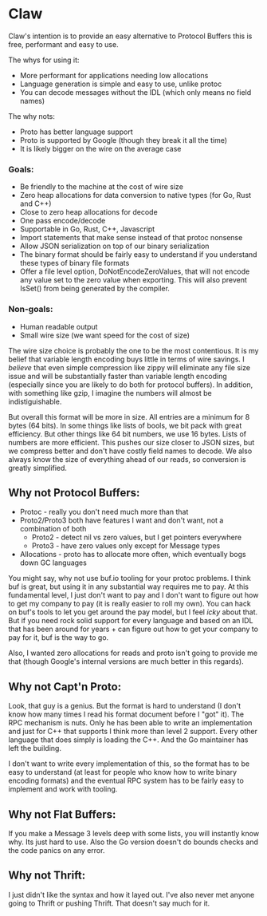 # Claw

Claw's intention is to provide an easy alternative to Protocol Buffers this is free, performant and easy to use.

The whys for using it:

* More performant for applications needing low allocations
* Language generation is simple and easy to use, unlike protoc
* You can decode messages without the IDL (which only means no field names)

The why nots:

* Proto has better language support
* Proto is supported by Google (though they break it all the time)
* It is likely bigger on the wire on the average case

### Goals:

* Be friendly to the machine at the cost of wire size
* Zero heap allocations for data conversion to native types (for Go, Rust and C++)
* Close to zero heap allocations for decode
* One pass encode/decode
* Supportable in Go, Rust, C++, Javascript
* Import statements that make sense instead of that protoc nonsense
* Allow JSON serialization on top of our binary serialization
* The binary format should be fairly easy to understand if you understand these types of binary file formats
* Offer a file level option, DoNotEncodeZeroValues, that will not encode any value set to the zero value when exporting. This will also prevent IsSet() from being generated by the compiler.

### Non-goals:
* Human readable output
* Small wire size (we want speed for the cost of size)

The wire size choice is probably the one to be the most contentious. It is my belief that variable length encoding buys little in terms of wire savings. I *believe* that even simple compression like zippy will eliminate any file size issue and will be substantially faster than variable length encoding (especially since you are likely to do both for protocol buffers).  In addition, with something like gzip, I imagine the numbers will almost be indistiguishable. 

But overall this format will be more in size. All entries are a minimum for 8 bytes (64 bits). In some things like lists of bools, we bit pack with great efficiency.  But other things like 64 bit numbers, we use 16 bytes. Lists of numbers are more efficient. This pushes our size closer to JSON sizes, but we compress better and don't have costly field names to decode. We also always know the size of everything ahead of our reads, so conversion is greatly simplified.

## Why not Protocol Buffers:

* Protoc - really you don't need much more than that
* Proto2/Proto3 both have features I want and don't want, not a combination of both
	* Proto2 - detect nil vs zero values, but I get pointers everywhere
	* Proto3 - have zero values only except for Message types
* Allocations - proto has to allocate more often, which eventually bogs down GC languages

You might say, why not use buf.io tooling for your protoc problems.  I think buf is great, but using it in any substantial
way requires me to pay. At this fundamental level, I just don't want to pay and I don't want to figure out how to get my
company to pay (it is really easier to roll my own).  You can hack on buf's tools to let you get around the pay model, 
but I feel *icky* about that. But if you need rock solid support for every language and based on an IDL that has been 
around for years + can figure out how to get your company to pay for it, buf is the way to go.

Also, I wanted zero allocations for reads and proto isn't going to provide me that (though Google's internal versions
are much better in this regards).

## Why not Capt'n Proto:

Look, that guy is a genius. But the format is hard to understand (I don't know how many times I read his format document before I "got" it).
The RPC mechanism is nuts.  Only he has been able to write an implementation and just for C++ that supports I think more than level 2 support.
Every other language that does simply is loading the C++. And the Go maintainer has left the building.

I don't want to write every implementation of this, so the format has to be easy to understand (at least for people who know how to write binary encoding formats) and the eventual RPC system has to be fairly easy to implement and work with tooling.

## Why not Flat Buffers:

If you make a Message 3 levels deep with some lists, you will instantly know why.  Its just hard to use. Also
the Go version doesn't do bounds checks and the code panics on any error.

## Why not Thrift:

I just didn't like the syntax and how it layed out.  I've also never met anyone going to Thrift or pushing Thrift.
That doesn't say much for it.
